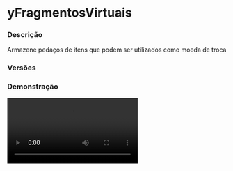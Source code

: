 # yFragmentosVirtuais
<secondary-label ref="utility"/>

### Descrição
Armazene pedaços de itens que podem ser utilizados como moeda de troca

### Versões
<secondary-label ref="1.8"/>
<secondary-label ref="1.9"/>
<secondary-label ref="1.10"/>
<secondary-label ref="1.11"/>
<secondary-label ref="1.12"/>
<secondary-label ref="1.13"/>
<secondary-label ref="1.14"/>
<secondary-label ref="1.15"/>
<secondary-label ref="1.16"/>
<secondary-label ref="1.17"/>
<secondary-label ref="1.18"/>
<secondary-label ref="1.19"/>
<secondary-label ref="1.20"/>
<secondary-label ref="1.21"/>

### Demonstração
<video src="//www.youtube.com/watch?v=aKlZuImwhWI"/>


<chapter title="Comandos" id="commands" collapsible="true">
<code-block lang="plain text">/fragmentos - Abre o menu de fragmentos
/fragmentos shop - Abre o menu de loja
/fragmentos enviar - Envia fragmentos para um jogador
/fragmentos give - Dar fragmentos à um jogador
/fragmentos reload - Recarrega as configurações</code-block>
</chapter>

<chapter title="Permissões" id="permissions" collapsible="true">
<code-block lang="plain text">yfragmentosvirtuais.use - Permissão para o /fragmentos
yfragmentosvirtuais.shop - Permissão para o /fragmentos shop
yfragmentosvirtuais.send - Permissão para o /fragmentos enviar
yfragmentosvirtuais.give - Permissão para o /fragmentos give
yfragmentosvirtuais.reload - Permissão para o /fragmentos reload</code-block>
</chapter>

## Placeholders
<primary-label ref="placeholders"/>

Aqui estão as placeholders disponíveis para utilização com este plugin. Consulte-as para entender como utilizá-las corretamente.

<code-block lang="plain text" ignore-vars="true">
%yfragmentosvirtuais_amount% - Retorna a quantia de fragmentos que o jogador possui
%yfragmentosvirtuais_amount_raw% - Retorna a quantia de fragmentos que o jogador possui sem formatar
%yfragmentosvirtuais_[identificador_da_config]_amount% - Retorna a quantia de tal fragmentos do jogador
%yfragmentosvirtuais_[identificador_da_config]_amount_raw% - Retorna a quantia de tal fragmentos&nbsp;do jogador sem formatar
</code-block>

## Configuração
<primary-label ref="config"/>
Confira os arquivos de configuração deste plugin e revise os detalhes para garantir uma implementação correta.

<chapter title="Arquivos de Configuração" collapsible="true">
<chapter title="Estrutura do diretório" collapsible="false">
<code-block lang="plain text" ignore-vars="true">
Estrutura do diretório:
└── yFragmentosVirtuais/
    ├── commands.yml
    ├── config.yml
    ├── fragmentos.yml
    ├── menus.yml
    ├── messages.yml
    └── shop.yml
</code-block>
</chapter>

<chapter title="commands.yml" collapsible="true">
<code-block lang="yaml" ignore-vars="true">
<![CDATA[
#     ___                                          _
#    / __\___  _ __ ___  _ __ ___   __ _ _ __   __| |___
#   / /  / _ \| '_ ` _ \| '_ ` _ \ / _` | '_ \ / _` / __|
#  / /__| (_) | | | | | | | | | | | (_| | | | | (_| \__ \
#  \____/\___/|_| |_| |_|_| |_| |_|\__,_|_| |_|\__,_|___/
#
# Lista de comandos do plugin.

# Utilize "comando|comando" para criar aliases.
# Por exemplo: "gm|gamemode"
# Você pode criar quantas aliases quiser.
commands:
  fragmento: 'fragmento|fragmentos'
]]>
</code-block>
</chapter>

<chapter title="config.yml" collapsible="true">
<code-block lang="yaml" ignore-vars="true">
<![CDATA[
#         ____           _          __     ___      _               _
#  _   _ / ___|_ __ __ _| |_ ___  __\ \   / (_)_ __| |_ _   _  __ _(_)___
# | | | | |   | '__/ _` | __/ _ \/ __\ \ / /| | '__| __| | | |/ _` | / __|
# | |_| | |___| | | (_| | ||  __/\__ \\ V / | | |  | |_| |_| | (_| | \__ \
#  \__, |\____|_|  \__,_|\__\___||___/ \_/  |_|_|   \__|\__,_|\__,_|_|___/
#  |___/
#
# Discord: discord.ystoreplugins.com.br
# Site: ystoreplugins.com.br
#

# Modo de depuração para correção de problemas no plugin.
debug-mode: false

#      ___      _        _
#     /   \__ _| |_ __ _| |__   __ _ ___  ___
#    / /\ / _` | __/ _` | '_ \ / _` / __|/ _ \
#   / /_// (_| | || (_| | |_) | (_| \__ \  __/
#  /___,' \__,_|\__\__,_|_.__/ \__,_|___/\___|
#
# Configurações do banco de dados.

database:
  # Determina o tipo de banco de dados. Valores válidos: [SQLITE, MYSQL, HIKARI (recomendado)]
  storage-type: SQLITE

  # Dados para conexão ao banco de dados MYSQL.
  data:
    # Endereço de conexão do banco de dados. [EX: 127.0.0.1]
    host: localhost
    # Porta de conexão do banco de dados. [EX: 3306]
    port: 3306
    # Nome do banco de dados a ser conectado. [EX: minecraft]
    database: ''
    # Usuário de conexão. [EX: root]
    username: ''
    # Senha do usuário de conexão: [EX: 123]
    password: ''

#   __      _   _   _
#  / _\ ___| |_| |_(_)_ __   __ _ ___
#  \ \ / _ \ __| __| | '_ \ / _` / __|
#  _\ \  __/ |_| |_| | | | | (_| \__ \
#  \__/\___|\__|\__|_|_| |_|\__, |___/
#
# Sistemas principais.

# Delay para carregar os dados depois do login
# Necessário para usar em servidor de mina separado
# Recomendado: 20 ticks
login-delay: 20
# Delay para carregar os dados depois do servidor ligar
# Necessário para as crates em bloco
# Recomendado: 20 ticks
load-delay: 20

# Máximo permitido para evoluir com Q
q-max: 0

# Sistema de botões do menu
menu:
  # Mostrar todas as chaves no menu (mesmo se o jogador não tiver)
  show-all: true
  # Mostrar os ícones de 0 a 64
  numerate: true

# Tipos disponíveis:
# yPlugins -> Usa a formatação do yPlugins
# LETRA -> Força usar a formatação em letra
# NUMERO -> Força usar a formatação em número
format: 'yPlugins'
]]>
</code-block>
</chapter>

<chapter title="fragmentos.yml" collapsible="true">
<code-block lang="yaml" ignore-vars="true">
<![CDATA[
#    ____           _
#  / ___|_ __ __ _| |_ ___  ___
# | |   | '__/ _` | __/ _ \/ __|
# | |___| | | (_| | ||  __/\__ \
#  \____|_|  \__,_|\__\___||___/
#

fragmentos:
  rocha:
    # Ordem no menu
    order: 1
    # Identificação necessária para a API de Economias do yPlugins
    yplugins-id: 'yfragmentosvirtuais-rocha'
    # Nome nas mensagens
    display: '&8Rocha'
    # Ativar a coleta
    collect: true
    # Comando
    command:
      command: 'rocha'
      aliases: [ 'rochas' ]
    # Mensagem de uso do comando
    usage:
      pay: '&cUse: /{command} {arg} <player> <quantia>'
    # Permissões dos comandos
    permission:
      look: 'yfragmentosvirtuais.rocha.look'
      pay: 'yfragmentosvirtuais.rocha.pay'
    # Mensagens do comando
    message:
      balance: '&aVocê possui: &f{fragment}&a rochas.'
      balance-target: '&aO jogador &7{player}&a possui: &f{fragment}&a rochas.'
      has: '&cVocê não possui esta quantia de rochas.'
      send: '&aVocê enviou &f{fragment}&a rochas para o jogador &7{player}&a.'
      received: '&aVocê recebeu &f{fragment}&a rochas do jogador &7{player}&a.'
    # Item que poderá ser ativado
    usable:
      material: 'f8d818e65ee36cdcab6e315f499d3f5dde2323bf2df56f1e914089cebefa37f6'
      name: '&8Fragmento de rocha &7[{amount}]'
      lore: [ '&7Utilize este fragmento', '&7acessando &f/fragmentos' ]
    # Item da crate no menu
    menu:
      has:
        material: 'f8d818e65ee36cdcab6e315f499d3f5dde2323bf2df56f1e914089cebefa37f6'
        name: '&8Fragmento de rocha'
        lore: [ '&fQuantidade: &7{amount}', '', '&aClique para recolher.' ]
      no-has:
        material: 'f8d818e65ee36cdcab6e315f499d3f5dde2323bf2df56f1e914089cebefa37f6'
        name: '&8Fragmento de rocha'
        lore: [ '', '&cVocê não possui esse fragmento.' ]
]]>
</code-block>
</chapter>

<chapter title="menus.yml" collapsible="true">
<code-block lang="yaml" ignore-vars="true">
<![CDATA[
#
#    /\/\   ___ _ __  _   _ ___
#   /    \ / _ \ '_ \| | | / __|
#  / /\/\ \  __/ | | | |_| \__ \
#  \/    \/\___|_| |_|\__,_|___/
#
# Sistema de menus.

# Ativar o sistema de atualizar o menu principal automaticamente enquanto estiver aberto
menu-updater: true
# Tempo para atualizar o menu automaticamente
# em ticks -> 20 ticks = 1s
menu-updater-time: 20

# Setas dos menus.
arrows:
  back:
    material: 'ARROW:0'
    name: '&cVoltar'
    lore: ['&7Clique para voltar ao menu anterior.']
  previous:
    material: 'ARROW:0'
    name: '&cAnterior'
    lore: ['&7Clique para ir à página anterior.']
  next:
    material: 'ARROW:0'
    name: '&aPróximo'
    lore: ['&7Clique para ir à próxima página.']

# Menu principal
main:
  name: '&8Fragmentos'
  size: 45
  slots: [ 11, 12, 13, 20, 21, 22, 29, 30, 31 ]
  previous-slot: 18
  next-slot: 26
  #
  empty-slot: -1
  shop-slot: 24
  info-slot: 15
  top-slot: 33
  #
  items:
    empty:
      material: 'WEB'
      name: '&cVocê não possui nenhum fragmento'
      lore: []
    shop:
      material: 'GOLD_INGOT'
      name: '&eLoja'
      lore: [ '&7Clique para abrir a loja', '&7de fragmentos.' ]
    info:
      material: 'd01afe973c5482fdc71e6aa10698833c79c437f21308ea9a1a095746ec274a0f'
      name: '&eSuas informações'
      lore: [ '', ' &fFragmentos Armazenados: &7{stored}', '' ]
    top:
      material: 'BOOK'
      name: '&eTOP'
      lore: [ '&7Clique para ver os', '&7jogadores que possuem', '&7mais fragmentos.' ]
  facing:
    e0:
      slot: 11
      material: '3ed1aba73f639f4bc42bd48196c715197be2712c3b962c97ebf9e9ed8efa025'
      name: ' '
      lore: []
    e1:
      slot: 12
      material: '3ed1aba73f639f4bc42bd48196c715197be2712c3b962c97ebf9e9ed8efa025'
      name: ' '
      lore: []
    e2:
      slot: 13
      material: '3ed1aba73f639f4bc42bd48196c715197be2712c3b962c97ebf9e9ed8efa025'
      name: ' '
      lore: []
    e3:
      slot: 20
      material: '3ed1aba73f639f4bc42bd48196c715197be2712c3b962c97ebf9e9ed8efa025'
      name: ' '
      lore: []
    e4:
      slot: 21
      material: '3ed1aba73f639f4bc42bd48196c715197be2712c3b962c97ebf9e9ed8efa025'
      name: ' '
      lore: []
    e5:
      slot: 22
      material: '3ed1aba73f639f4bc42bd48196c715197be2712c3b962c97ebf9e9ed8efa025'
      name: ' '
      lore: []
    e6:
      slot: 29
      material: '3ed1aba73f639f4bc42bd48196c715197be2712c3b962c97ebf9e9ed8efa025'
      name: ' '
      lore: []
    e7:
      slot: 30
      material: '3ed1aba73f639f4bc42bd48196c715197be2712c3b962c97ebf9e9ed8efa025'
      name: ' '
      lore: []
    e8:
      slot: 31
      material: '3ed1aba73f639f4bc42bd48196c715197be2712c3b962c97ebf9e9ed8efa025'
      name: ' '
      lore: []

# Menu de abrir as chaves
collect:
  name: '&8Fragmentos'
  size: 36
  back-slot: 31
  collect-1-slot: 11
  collect-all-slot: 15
  items:
    collect-1:
      material: 'd9b30303f94e7c785a31e5727a9381535daf4753449ea41db746e1234e9dd2b5'
      name: '&aRetirar 1x'
      lore: [ '', ' &fFragmentos disponíveis: &7{amount}', '', '&aClique para retirar' ]
    collect-all:
      material: '1a6f1bce5461368a40707c54dc0b895bd61499e812145093db32f9eb12c32954'
      name: '&aRetirar tudo'
      lore: [ '', ' &fFragmentos disponíveis: &7{amount}', '', '&aClique para retirar' ]

# Menu de shop
shop:
  name: '&8Loja fragmentos'
  size: 36
  back-slot: 31

# Menu de top
top:
  name: '&8Top fragmentos'
  size: 36
  slots: [ 10, 11, 12, 13, 14, 15, 16 ]
  back-slot: 31
  previous-slot: 9
  next-slot: 17
  items:
    # Item do top fragmentos
    stored:
      material: '{player}'
      name: '&7{player}'
      lore:
        - ''
        - '&fFragmentos Armazenados: &7{amount}'
        - '&fPosição: &e{pos}º'
        - ''
]]>
</code-block>
</chapter>

<chapter title="messages.yml" collapsible="true">
<code-block lang="yaml" ignore-vars="true">
<![CDATA[
#
#    /\/\   ___  ___ ___  __ _  __ _  ___  ___
#   /    \ / _ \/ __/ __|/ _` |/ _` |/ _ \/ __|
#  / /\/\ \  __/\__ \__ \ (_| | (_| |  __/\__ \
#  \/    \/\___||___/___/\__,_|\__, |\___||___/
#                              |___/
#
# Mensagens a serem enviadas pelo plugin.

chat:
  syntax: '&cUse: /{command} {syntax}'
  target: '&cJogador {player} não encontrado.'
  number: '&cO argumento não é um número.'
  permission: '&cVocê não tem permissão para fazer isto.'
  console: '&cApenas jogadores in-game podem realizar esta ação.'
  cancelled: '&cVocê cancelou a ação.'
  help: |
    <nl>
    &eComandos do plugin:
    <nl>
    &e-> &f/fragmentos &8-&7 Abre o menu principal
    <nl>
    &c-> /fragmentos give <item/direto> <player/all> <fragmento> <quantia> - Dá fragmentos para um jogador
    &c-> /fragmentos reload - Recarrega as configurações
    <nl>
  fragmento-found: |
    &cEste fragmento não foi encontrado.
    &7Disponíveis: {list}
  fragmento-give: '&eVocê deu &f{amount}x fragmento(s) &r{fragmento}&e para o jogador &f{player}&e.'
  fragmento-give-all: '&eVocê deu &f{amount}x fragmento(s) &r{fragmento}&e para todos os jogadores online.'
  fragmento-give-all-target: |
    <nl>
    &eTodos os jogadores receberam &f{amount}x fragmento(s) &r{fragmento}&e.
    <nl>
  fragmento-activated: '&eForam adicionados &f{amount}x fragmento(s) &r{fragmento}&e em seu /fragmentos.'
  fragmento-collected: '&eVocê retirou &f{amount}x fragmento(s) &r{fragmento}&e.'
  shop-has: '&cVocê não possui &f{amount}x fragmento(s) &r{fragmento}&c.'
  shop-buy: '&aVocê adquiriu itens no shop fragmentos.'
  yourself: '&cVocê não pode pagar à si mesmo.'
]]>
</code-block>
</chapter>

<chapter title="shop.yml" collapsible="true">
<code-block lang="yaml" ignore-vars="true">
<![CDATA[
#
#    /\/\   ___ _ __  _   _ ___
#   /    \ / _ \ '_ \| | | / __|
#  / /\/\ \  __/ | | | |_| \__ \
#  \/    \/\___|_| |_|\__,_|___/
#

items:
  sell1:
    cost:
      - 'rocha,3'
    display:
      slot: 10
      material: 'STONE'
      name: ''
      lore: ['&7Esta pedra custa &f3 fragmentos de rocha']
    # Item que será dado ao player
    item:
      give: true
      material: 'STONE:0'
      name: '&8Pedra'
      amount: 64
      lore: [ '&aEu valho muito!' ]
      enchants: []
    # Comandos que será dado ao player
    command:
      give: false
      list: [ 'give {player} stone 1' ]
]]>
</code-block>
</chapter>

</chapter>
## API
<primary-label ref="api"/>

Configure nossa API para aproveitar todos os recursos oferecidos pelo plugin. Siga as instruções para garantir uma integração bem-sucedida.

<code-block lang="java">
public static CrateHolder getAPI() {
    try {
        RegisteredServiceProvider&lt;CrateHolder> rsp = Bukkit.getServer().getServicesManager()
            .getRegistration(CrateHolder.class);
        return rsp == null ? null : rsp.getProvider();
    } catch (Throwable var1) {
        return null;
    }
}
</code-block>

## Erros comuns
<primary-label ref="errors"/>

Antes de configurar o plugin, revise os pontos listados aqui para evitar problemas frequentes durante a configuração.

<seealso style="cards">
    <category ref="wrs">
        <a href="yplugins.md"></a>        <a href="https://ystoreplugins.com.br/plugins/detalhes/99-yFragmentosVirtuais">Site do plugin yFragmentosVirtuais</a>
    </category>
</seealso>